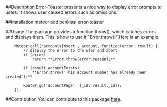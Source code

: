 ##Description
Error-Toaster presents a nice way to display error prompts to users.
It shows user caused errors such as omissions.

##Installation
meteor add benkissi:error-toaster

##Usage
The package provides a function throw(), which catches errors and
displays them. This is how to use it "Error.throw()".Here is an example:

```
    Meteor.call('accountsInsert', account, function(error, result) {
		// display the error to the user and abort
		if (error)
			return **Error.throw(error.reason);**

		if (result.accountExists)
			**Error.throw('This account number has already been created');**

		Router.go('accountPage', {_id: result._id});
	});

```

##Contribution
You can contribute to this package [here](https://github.com/benkissi/error-toaster/blob/master/packages/error-toaster/README.md).


